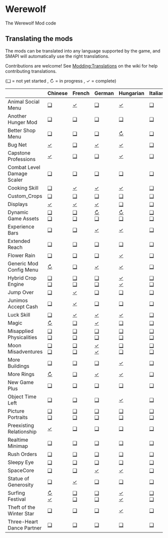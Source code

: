 # Werewolf
The Werewolf Mod code

## Translating the mods
<!--

    This section is auto-generated using a script, there's no need to edit it manually.
    https://gist.github.com/Pathoschild/040ff6c8dc863ed2a7a828aa04447033

-->
The mods can be translated into any language supported by the game, and SMAPI will automatically
use the right translations.

Contributions are welcome! See [Modding:Translations](https://stardewvalleywiki.com/Modding:Translations)
on the wiki for help contributing translations.

(❑ = not yet started , ↻ = in progress , ✓ = complete)

&nbsp;                     | Chinese                                                                                                            | French                                                                                                            | German                                                                                                            | Hungarian                                                                                                                         | Italian                                                                                                           | Japanese                                                                                                          | Korean                                                                                                                    | [Polish]                                                                                                          | Portuguese                                                                                                         | Russian                                                                                                            | Spanish                                                                                                                           | [Thai]                                                                                                                    | Turkish                                                                                                           | [Ukrainian]
:------------------------- | :----------------------------------------------------------------------------------------------------------------- | :---------------------------------------------------------------------------------------------------------------- | :---------------------------------------------------------------------------------------------------------------- | :-------------------------------------------------------------------------------------------------------------------------------- | :---------------------------------------------------------------------------------------------------------------- | :---------------------------------------------------------------------------------------------------------------- | :------------------------------------------------------------------------------------------------------------------------ | :---------------------------------------------------------------------------------------------------------------- | :----------------------------------------------------------------------------------------------------------------- | :----------------------------------------------------------------------------------------------------------------- | :-------------------------------------------------------------------------------------------------------------------------------- | :------------------------------------------------------------------------------------------------------------------------ | :---------------------------------------------------------------------------------------------------------------- | :----------------------------------------------------------------------------------------------------------------
Animal Social Menu         | [❑](AnimalSocialMenu/i18n)                                                                                         | [✓](AnimalSocialMenu/i18n/fr.json)                                                                                | [❑](AnimalSocialMenu/i18n)                                                                                        | [✓](AnimalSocialMenu/i18n/hu.json)                                                                                                | [❑](AnimalSocialMenu/i18n)                                                                                        | [❑](AnimalSocialMenu/i18n)                                                                                        | [✓](AnimalSocialMenu/i18n/ko.json)                                                                                        | [❑](AnimalSocialMenu/i18n)                                                                                        | [❑](AnimalSocialMenu/i18n)                                                                                         | [❑](AnimalSocialMenu/i18n)                                                                                         | [✓](AnimalSocialMenu/i18n/es.json)                                                                                                | [✓](AnimalSocialMenu/i18n/th.json)                                                                                        | [❑](AnimalSocialMenu/i18n)                                                                                        | [✓](AnimalSocialMenu/i18n/uk.json)
Another Hunger Mod         | [❑](AnotherHungerMod/i18n)                                                                                         | [❑](AnotherHungerMod/i18n)                                                                                        | [❑](AnotherHungerMod/i18n)                                                                                        | [❑](AnotherHungerMod/i18n)                                                                                                        | [❑](AnotherHungerMod/i18n)                                                                                        | [❑](AnotherHungerMod/i18n)                                                                                        | [✓](AnotherHungerMod/i18n/ko.json)                                                                                        | [❑](AnotherHungerMod/i18n)                                                                                        | [❑](AnotherHungerMod/i18n)                                                                                         | [❑](AnotherHungerMod/i18n)                                                                                         | [✓](AnotherHungerMod/i18n/es.json)                                                                                                | [❑](AnotherHungerMod/i18n)                                                                                                | [❑](AnotherHungerMod/i18n)                                                                                        | [✓](AnotherHungerMod/i18n/uk.json)
Better Shop Menu           | [❑](BetterShopMenu/i18n)                                                                                           | [❑](BetterShopMenu/i18n)                                                                                          | [❑](BetterShopMenu/i18n)                                                                                          | [↻](BetterShopMenu/i18n/hu.json)                                                                                                  | [❑](BetterShopMenu/i18n)                                                                                          | [❑](BetterShopMenu/i18n)                                                                                          | [↻](BetterShopMenu/i18n/ko.json)                                                                                          | [❑](BetterShopMenu/i18n)                                                                                          | [❑](BetterShopMenu/i18n)                                                                                           | [❑](BetterShopMenu/i18n)                                                                                           | [↻](BetterShopMenu/i18n/es.json)                                                                                                  | [↻](BetterShopMenu/i18n/th.json)                                                                                          | [❑](BetterShopMenu/i18n)                                                                                          | [✓](BetterShopMenu/i18n/uk.json)
Bug Net                    | [✓](BugNet/i18n/zh.json)                                                                                           | [❑](BugNet/i18n)                                                                                                  | [✓](BugNet/i18n/de.json)                                                                                          | [✓](BugNet/i18n/hu.json)                                                                                                          | [❑](BugNet/i18n)                                                                                                  | [❑](BugNet/i18n)                                                                                                  | [✓](BugNet/i18n/ko.json)                                                                                                  | [❑](BugNet/i18n)                                                                                                  | [❑](BugNet/i18n)                                                                                                   | [❑](BugNet/i18n)                                                                                                   | [✓](BugNet/i18n/es.json)                                                                                                          | [✓](BugNet/i18n/th.json)                                                                                                  | [❑](BugNet/i18n)                                                                                                  | [✓](BugNet/i18n/uk.json)
Capstone Professions       | [✓](CapstoneProfessions/i18n/zh.json)                                                                              | [❑](CapstoneProfessions/i18n)                                                                                     | [❑](CapstoneProfessions/i18n)                                                                                     | [✓](CapstoneProfessions/i18n/hu.json)                                                                                             | [❑](CapstoneProfessions/i18n)                                                                                     | [❑](CapstoneProfessions/i18n)                                                                                     | [✓](CapstoneProfessions/i18n/ko.json)                                                                                     | [❑](CapstoneProfessions/i18n)                                                                                     | [❑](CapstoneProfessions/i18n)                                                                                      | [❑](CapstoneProfessions/i18n)                                                                                      | [✓](CapstoneProfessions/i18n/es.json)                                                                                             | [✓](CapstoneProfessions/i18n/th.json)                                                                                     | [❑](CapstoneProfessions/i18n)                                                                                     | [✓](CapstoneProfessions/i18n/uk.json)
Combat Level Damage Scaler | [❑](CombatLevelDamageScaler/i18n)                                                                                  | [❑](CombatLevelDamageScaler/i18n)                                                                                 | [❑](CombatLevelDamageScaler/i18n)                                                                                 | [❑](CombatLevelDamageScaler/i18n)                                                                                                 | [❑](CombatLevelDamageScaler/i18n)                                                                                 | [❑](CombatLevelDamageScaler/i18n)                                                                                 | [✓](CombatLevelDamageScaler/i18n/ko.json)                                                                                 | [❑](CombatLevelDamageScaler/i18n)                                                                                 | [❑](CombatLevelDamageScaler/i18n)                                                                                  | [❑](CombatLevelDamageScaler/i18n)                                                                                  | [✓](CombatLevelDamageScaler/i18n/es.json)                                                                                         | [✓](CombatLevelDamageScaler/i18n/th.json)                                                                                 | [❑](CombatLevelDamageScaler/i18n)                                                                                 | [✓](CombatLevelDamageScaler/i18n/uk.json)
Cooking Skill              | [❑](CookingSkill/i18n)                                                                                             | [✓](CookingSkill/i18n/fr.json)                                                                                    | [✓](CookingSkill/i18n/de.json)                                                                                    | [✓](CookingSkill/i18n/hu.json)                                                                                                    | [❑](CookingSkill/i18n)                                                                                            | [❑](CookingSkill/i18n)                                                                                            | [✓](CookingSkill/i18n/ko.json)                                                                                            | [❑](CookingSkill/i18n)                                                                                            | [❑](CookingSkill/i18n)                                                                                             | [❑](CookingSkill/i18n)                                                                                             | [✓](CookingSkill/i18n/es.json)                                                                                                    | [✓](CookingSkill/i18n/th.json)                                                                                            | [❑](CookingSkill/i18n)                                                                                            | [✓](CookingSkill/i18n/uk.json)
Custom_Crops               | [❑](Custom_Crops/i18n)                                                                                             | [❑](Custom_Crops/i18n)                                                                                            | [❑](Custom_Crops/i18n)                                                                                            | [❑](Custom_Crops/i18n)                                                                                                            | [❑](Custom_Crops/i18n)                                                                                            | [❑](Custom_Crops/i18n)                                                                                            | [❑](Custom_Crops/i18n)                                                                                                    | [❑](Custom_Crops/i18n)                                                                                            | [❑](Custom_Crops/i18n)                                                                                             | [❑](Custom_Crops/i18n)                                                                                             | [❑](Custom_Crops/i18n)                                                                                                            | [❑](Custom_Crops/i18n)                                                                                                    | [❑](Custom_Crops/i18n)                                                                                            | [✓](Custom_Crops/i18n/uk.json)
Displays                   | [✓](Displays/i18n/zh.json)                                                                                         | [✓](Displays/i18n/fr.json)                                                                                        | [✓](Displays/i18n/de.json)                                                                                        | [❑](Displays/i18n)                                                                                                                | [❑](Displays/i18n)                                                                                                | [❑](Displays/i18n)                                                                                                | [✓](Displays/i18n/ko.json)                                                                                                | [❑](Displays/i18n)                                                                                                | [❑](Displays/i18n)                                                                                                 | [❑](Displays/i18n)                                                                                                 | [✓](Displays/i18n/es.json)                                                                                                        | [✓](Displays/i18n/th.json)                                                                                                | [❑](Displays/i18n)                                                                                                | [✓](Displays/i18n/uk.json)
Dynamic Game Assets        | [❑](DynamicGameAssets/i18n)<br />[❑](DynamicGameAssets/content-packs/DynamicGameAssets.Example/i18n)               | [❑](DynamicGameAssets/i18n)<br />[❑](DynamicGameAssets/content-packs/DynamicGameAssets.Example/i18n)              | [↻](DynamicGameAssets/i18n/de.json)<br />[❑](DynamicGameAssets/content-packs/DynamicGameAssets.Example/i18n)      | [↻](DynamicGameAssets/i18n/hu.json)<br />[❑](DynamicGameAssets/content-packs/DynamicGameAssets.Example/i18n)                      | [❑](DynamicGameAssets/i18n)<br />[❑](DynamicGameAssets/content-packs/DynamicGameAssets.Example/i18n)              | [❑](DynamicGameAssets/i18n)<br />[❑](DynamicGameAssets/content-packs/DynamicGameAssets.Example/i18n)              | [↻](DynamicGameAssets/i18n/ko.json)<br />[❑](DynamicGameAssets/content-packs/DynamicGameAssets.Example/i18n)              | [❑](DynamicGameAssets/i18n)<br />[❑](DynamicGameAssets/content-packs/DynamicGameAssets.Example/i18n)              | [❑](DynamicGameAssets/i18n)<br />[❑](DynamicGameAssets/content-packs/DynamicGameAssets.Example/i18n)               | [❑](DynamicGameAssets/i18n)<br />[❑](DynamicGameAssets/content-packs/DynamicGameAssets.Example/i18n)               | [↻](DynamicGameAssets/i18n/es.json)<br />[↻](DynamicGameAssets/content-packs/DynamicGameAssets.Example/i18n/es.json)              | [↻](DynamicGameAssets/i18n/th.json)<br />[❑](DynamicGameAssets/content-packs/DynamicGameAssets.Example/i18n)              | [❑](DynamicGameAssets/i18n)<br />[❑](DynamicGameAssets/content-packs/DynamicGameAssets.Example/i18n)              | [✓](DynamicGameAssets/i18n/uk.json)<br />[✓](DynamicGameAssets/content-packs/DynamicGameAssets.Example/i18n/uk.json)
Experience Bars            | [❑](ExperienceBars/i18n)                                                                                           | [❑](ExperienceBars/i18n)                                                                                          | [✓](ExperienceBars/i18n/de.json)                                                                                  | [✓](ExperienceBars/i18n/hu.json)                                                                                                  | [❑](ExperienceBars/i18n)                                                                                          | [❑](ExperienceBars/i18n)                                                                                          | [✓](ExperienceBars/i18n/ko.json)                                                                                          | [❑](ExperienceBars/i18n)                                                                                          | [❑](ExperienceBars/i18n)                                                                                           | [❑](ExperienceBars/i18n)                                                                                           | [✓](ExperienceBars/i18n/es.json)                                                                                                  | [✓](ExperienceBars/i18n/th.json)                                                                                          | [❑](ExperienceBars/i18n)                                                                                          | [✓](ExperienceBars/i18n/uk.json)
Extended Reach             | [❑](ExtendedReach/i18n)                                                                                            | [❑](ExtendedReach/i18n)                                                                                           | [❑](ExtendedReach/i18n)                                                                                           | [❑](ExtendedReach/i18n)                                                                                                           | [❑](ExtendedReach/i18n)                                                                                           | [❑](ExtendedReach/i18n)                                                                                           | [❑](ExtendedReach/i18n)                                                                                                   | [❑](ExtendedReach/i18n)                                                                                           | [❑](ExtendedReach/i18n)                                                                                            | [❑](ExtendedReach/i18n)                                                                                            | [✓](ExtendedReach/i18n/es.json)                                                                                                   | [❑](ExtendedReach/i18n)                                                                                                   | [❑](ExtendedReach/i18n)                                                                                           | [✓](ExtendedReach/i18n/uk.json)
Flower Rain                | [❑](FlowerRain/i18n)                                                                                               | [❑](FlowerRain/i18n)                                                                                              | [❑](FlowerRain/i18n)                                                                                              | [✓](FlowerRain/i18n/hu.json)                                                                                                      | [❑](FlowerRain/i18n)                                                                                              | [❑](FlowerRain/i18n)                                                                                              | [✓](FlowerRain/i18n/ko.json)                                                                                              | [❑](FlowerRain/i18n)                                                                                              | [❑](FlowerRain/i18n)                                                                                               | [❑](FlowerRain/i18n)                                                                                               | [✓](FlowerRain/i18n/es.json)                                                                                                      | [❑](FlowerRain/i18n)                                                                                                      | [❑](FlowerRain/i18n)                                                                                              | [✓](FlowerRain/i18n/uk.json)
Generic Mod Config Menu    | [↻](GenericModConfigMenu/i18n/zh.json)                                                                             | [❑](GenericModConfigMenu/i18n)                                                                                    | [✓](GenericModConfigMenu/i18n/de.json)                                                                            | [✓](GenericModConfigMenu/i18n/hu.json)                                                                                            | [❑](GenericModConfigMenu/i18n)                                                                                    | [❑](GenericModConfigMenu/i18n)                                                                                    | [✓](GenericModConfigMenu/i18n/ko.json)                                                                                    | [✓](GenericModConfigMenu/i18n/pl.json)                                                                            | [❑](GenericModConfigMenu/i18n)                                                                                     | [↻](GenericModConfigMenu/i18n/ru.json)                                                                             | [✓](GenericModConfigMenu/i18n/es.json)                                                                                            | [↻](GenericModConfigMenu/i18n/th.json)                                                                                    | [❑](GenericModConfigMenu/i18n)                                                                                    | [✓](GenericModConfigMenu/i18n/uk.json)
Hybrid Crop Engine         | [❑](HybridCropEngine/i18n)<br />[❑](HybridCropEngine/content-packs/%5BHCE%5D%20Garsnips/%5BJA%5D%20Garsnips/i18n)  | [❑](HybridCropEngine/i18n)<br />[❑](HybridCropEngine/content-packs/%5BHCE%5D%20Garsnips/%5BJA%5D%20Garsnips/i18n) | [❑](HybridCropEngine/i18n)<br />[❑](HybridCropEngine/content-packs/%5BHCE%5D%20Garsnips/%5BJA%5D%20Garsnips/i18n) | [✓](HybridCropEngine/i18n/hu.json)<br />[✓](HybridCropEngine/content-packs/%5BHCE%5D%20Garsnips/%5BJA%5D%20Garsnips/i18n/hu.json) | [❑](HybridCropEngine/i18n)<br />[❑](HybridCropEngine/content-packs/%5BHCE%5D%20Garsnips/%5BJA%5D%20Garsnips/i18n) | [❑](HybridCropEngine/i18n)<br />[❑](HybridCropEngine/content-packs/%5BHCE%5D%20Garsnips/%5BJA%5D%20Garsnips/i18n) | [✓](HybridCropEngine/i18n/ko.json)<br />[❑](HybridCropEngine/content-packs/%5BHCE%5D%20Garsnips/%5BJA%5D%20Garsnips/i18n) | [❑](HybridCropEngine/i18n)<br />[❑](HybridCropEngine/content-packs/%5BHCE%5D%20Garsnips/%5BJA%5D%20Garsnips/i18n) | [❑](HybridCropEngine/i18n)<br />[❑](HybridCropEngine/content-packs/%5BHCE%5D%20Garsnips/%5BJA%5D%20Garsnips/i18n)  | [❑](HybridCropEngine/i18n)<br />[❑](HybridCropEngine/content-packs/%5BHCE%5D%20Garsnips/%5BJA%5D%20Garsnips/i18n)  | [✓](HybridCropEngine/i18n/es.json)<br />[✓](HybridCropEngine/content-packs/%5BHCE%5D%20Garsnips/%5BJA%5D%20Garsnips/i18n/es.json) | [✓](HybridCropEngine/i18n/th.json)<br />[❑](HybridCropEngine/content-packs/%5BHCE%5D%20Garsnips/%5BJA%5D%20Garsnips/i18n) | [❑](HybridCropEngine/i18n)<br />[❑](HybridCropEngine/content-packs/%5BHCE%5D%20Garsnips/%5BJA%5D%20Garsnips/i18n) | [✓](HybridCropEngine/i18n/uk.json)<br />[✓](HybridCropEngine/content-packs/%5BHCE%5D%20Garsnips/%5BJA%5D%20Garsnips/i18n/uk.json)
Jump Over                  | [❑](JumpOver/i18n)                                                                                                 | [✓](JumpOver/i18n/fr.json)                                                                                        | [❑](JumpOver/i18n)                                                                                                | [❑](JumpOver/i18n)                                                                                                                | [❑](JumpOver/i18n)                                                                                                | [❑](JumpOver/i18n)                                                                                                | [✓](JumpOver/i18n/ko.json)                                                                                                | [❑](JumpOver/i18n)                                                                                                | [❑](JumpOver/i18n)                                                                                                 | [❑](JumpOver/i18n)                                                                                                 | [✓](JumpOver/i18n/es.json)                                                                                                        | [✓](JumpOver/i18n/th.json)                                                                                                | [❑](JumpOver/i18n)                                                                                                | [✓](JumpOver/i18n/uk.json)
Junimos Accept Cash        | [❑](JunimosAcceptCash/i18n)                                                                                        | [✓](JunimosAcceptCash/i18n/fr.json)                                                                               | [❑](JunimosAcceptCash/i18n)                                                                                       | [❑](JunimosAcceptCash/i18n)                                                                                                       | [❑](JunimosAcceptCash/i18n)                                                                                       | [❑](JunimosAcceptCash/i18n)                                                                                       | [✓](JunimosAcceptCash/i18n/ko.json)                                                                                       | [❑](JunimosAcceptCash/i18n)                                                                                       | [❑](JunimosAcceptCash/i18n)                                                                                        | [❑](JunimosAcceptCash/i18n)                                                                                        | [✓](JunimosAcceptCash/i18n/es.json)                                                                                               | [✓](JunimosAcceptCash/i18n/th.json)                                                                                       | [❑](JunimosAcceptCash/i18n)                                                                                       | [✓](JunimosAcceptCash/i18n/uk.json)
Luck Skill                 | [❑](LuckSkill/i18n)                                                                                                | [✓](LuckSkill/i18n/fr.json)                                                                                       | [✓](LuckSkill/i18n/de.json)                                                                                       | [✓](LuckSkill/i18n/hu.json)                                                                                                       | [❑](LuckSkill/i18n)                                                                                               | [❑](LuckSkill/i18n)                                                                                               | [✓](LuckSkill/i18n/ko.json)                                                                                               | [❑](LuckSkill/i18n)                                                                                               | [❑](LuckSkill/i18n)                                                                                                | [❑](LuckSkill/i18n)                                                                                                | [✓](LuckSkill/i18n/es.json)                                                                                                       | [❑](LuckSkill/i18n)                                                                                                       | [❑](LuckSkill/i18n)                                                                                               | [✓](LuckSkill/i18n/uk.json)
Magic                      | [↻](Magic/i18n/zh.json)                                                                                            | [❑](Magic/i18n)                                                                                                   | [✓](Magic/i18n/de.json)                                                                                           | [❑](Magic/i18n)                                                                                                                   | [❑](Magic/i18n)                                                                                                   | [❑](Magic/i18n)                                                                                                   | [↻](Magic/i18n/ko.json)                                                                                                   | [❑](Magic/i18n)                                                                                                   | [↻](Magic/i18n/pt.json)                                                                                            | [↻](Magic/i18n/ru.json)                                                                                            | [✓](Magic/i18n/es.json)                                                                                                           | [❑](Magic/i18n)                                                                                                           | [❑](Magic/i18n)                                                                                                   | [✓](Magic/i18n/uk.json)
Misapplied Physicalities   | [❑](MisappliedPhysicalities/i18n)<br />[❑](MisappliedPhysicalities/assets/dga/i18n)                                | [❑](MisappliedPhysicalities/i18n)<br />[❑](MisappliedPhysicalities/assets/dga/i18n)                               | [❑](MisappliedPhysicalities/i18n)<br />[❑](MisappliedPhysicalities/assets/dga/i18n)                               | [❑](MisappliedPhysicalities/i18n)<br />[❑](MisappliedPhysicalities/assets/dga/i18n)                                               | [❑](MisappliedPhysicalities/i18n)<br />[❑](MisappliedPhysicalities/assets/dga/i18n)                               | [❑](MisappliedPhysicalities/i18n)<br />[❑](MisappliedPhysicalities/assets/dga/i18n)                               | [❑](MisappliedPhysicalities/i18n)<br />[❑](MisappliedPhysicalities/assets/dga/i18n)                                       | [❑](MisappliedPhysicalities/i18n)<br />[❑](MisappliedPhysicalities/assets/dga/i18n)                               | [❑](MisappliedPhysicalities/i18n)<br />[❑](MisappliedPhysicalities/assets/dga/i18n)                                | [❑](MisappliedPhysicalities/i18n)<br />[❑](MisappliedPhysicalities/assets/dga/i18n)                                | [❑](MisappliedPhysicalities/i18n)<br />[❑](MisappliedPhysicalities/assets/dga/i18n)                                               | [❑](MisappliedPhysicalities/i18n)<br />[❑](MisappliedPhysicalities/assets/dga/i18n)                                       | [❑](MisappliedPhysicalities/i18n)<br />[❑](MisappliedPhysicalities/assets/dga/i18n)                               | [✓](MisappliedPhysicalities/i18n/uk.json)<br />[✓](MisappliedPhysicalities/assets/dga/i18n/uk.json)
Moon Misadventures         | [❑](MoonMisadventures/i18n)<br />[❑](MoonMisadventures/assets/dga/i18n)                                            | [❑](MoonMisadventures/i18n)<br />[❑](MoonMisadventures/assets/dga/i18n)                                           | [✓](MoonMisadventures/i18n/de.json)<br />[✓](MoonMisadventures/assets/dga/i18n/de.json)                           | [❑](MoonMisadventures/i18n)<br />[❑](MoonMisadventures/assets/dga/i18n)                                                           | [❑](MoonMisadventures/i18n)<br />[❑](MoonMisadventures/assets/dga/i18n)                                           | [❑](MoonMisadventures/i18n)<br />[❑](MoonMisadventures/assets/dga/i18n)                                           | [❑](MoonMisadventures/i18n)<br />[❑](MoonMisadventures/assets/dga/i18n)                                                   | [❑](MoonMisadventures/i18n)<br />[❑](MoonMisadventures/assets/dga/i18n)                                           | [❑](MoonMisadventures/i18n)<br />[❑](MoonMisadventures/assets/dga/i18n)                                            | [❑](MoonMisadventures/i18n)<br />[❑](MoonMisadventures/assets/dga/i18n)                                            | [✓](MoonMisadventures/i18n/es.json)<br />[❑](MoonMisadventures/assets/dga/i18n)                                                   | [❑](MoonMisadventures/i18n)<br />[❑](MoonMisadventures/assets/dga/i18n)                                                   | [❑](MoonMisadventures/i18n)<br />[❑](MoonMisadventures/assets/dga/i18n)                                           | [✓](MoonMisadventures/i18n/uk.json)<br />[✓](MoonMisadventures/assets/dga/i18n/uk.json)
More Buildings             | [❑](MoreBuildings/i18n)                                                                                            | [❑](MoreBuildings/i18n)                                                                                           | [❑](MoreBuildings/i18n)                                                                                           | [✓](MoreBuildings/i18n/hu.json)                                                                                                   | [❑](MoreBuildings/i18n)                                                                                           | [❑](MoreBuildings/i18n)                                                                                           | [✓](MoreBuildings/i18n/ko.json)                                                                                           | [❑](MoreBuildings/i18n)                                                                                           | [❑](MoreBuildings/i18n)                                                                                            | [❑](MoreBuildings/i18n)                                                                                            | [✓](MoreBuildings/i18n/es.json)                                                                                                   | [✓](MoreBuildings/i18n/th.json)                                                                                           | [❑](MoreBuildings/i18n)                                                                                           | [✓](MoreBuildings/i18n/uk.json)
More Rings                 | [↻](MoreRings/i18n/zh.json)                                                                                        | [❑](MoreRings/i18n)                                                                                               | [✓](MoreRings/i18n/de.json)                                                                                       | [✓](MoreRings/i18n/hu.json)                                                                                                       | [❑](MoreRings/i18n)                                                                                               | [❑](MoreRings/i18n)                                                                                               | [✓](MoreRings/i18n/ko.json)                                                                                               | [❑](MoreRings/i18n)                                                                                               | [❑](MoreRings/i18n)                                                                                                | [❑](MoreRings/i18n)                                                                                                | [✓](MoreRings/i18n/es.json)                                                                                                       | [❑](MoreRings/i18n)                                                                                                       | [❑](MoreRings/i18n)                                                                                               | [✓](MoreRings/i18n/uk.json)
New Game Plus              | [❑](NewGamePlus/i18n)                                                                                              | [❑](NewGamePlus/i18n)                                                                                             | [❑](NewGamePlus/i18n)                                                                                             | [❑](NewGamePlus/i18n)                                                                                                             | [❑](NewGamePlus/i18n)                                                                                             | [❑](NewGamePlus/i18n)                                                                                             | [❑](NewGamePlus/i18n)                                                                                                     | [❑](NewGamePlus/i18n)                                                                                             | [❑](NewGamePlus/i18n)                                                                                              | [❑](NewGamePlus/i18n)                                                                                              | [❑](NewGamePlus/i18n)                                                                                                             | [❑](NewGamePlus/i18n)                                                                                                     | [❑](NewGamePlus/i18n)                                                                                             | [✓](NewGamePlus/i18n/uk.json)
Object Time Left           | [❑](ObjectTimeLeft/i18n)                                                                                           | [❑](ObjectTimeLeft/i18n)                                                                                          | [❑](ObjectTimeLeft/i18n)                                                                                          | [✓](ObjectTimeLeft/i18n/hu.json)                                                                                                  | [❑](ObjectTimeLeft/i18n)                                                                                          | [❑](ObjectTimeLeft/i18n)                                                                                          | [✓](ObjectTimeLeft/i18n/ko.json)                                                                                          | [❑](ObjectTimeLeft/i18n)                                                                                          | [❑](ObjectTimeLeft/i18n)                                                                                           | [❑](ObjectTimeLeft/i18n)                                                                                           | [✓](ObjectTimeLeft/i18n/es.json)                                                                                                  | [✓](ObjectTimeLeft/i18n/th.json)                                                                                          | [❑](ObjectTimeLeft/i18n)                                                                                          | [✓](ObjectTimeLeft/i18n/uk.json)
Picture Portraits          | [❑](PicturePortraits/i18n)<br />[❑](PicturePortraits/assets/dga/i18n)                                              | [❑](PicturePortraits/i18n)<br />[❑](PicturePortraits/assets/dga/i18n)                                             | [❑](PicturePortraits/i18n)<br />[❑](PicturePortraits/assets/dga/i18n)                                             | [❑](PicturePortraits/i18n)<br />[❑](PicturePortraits/assets/dga/i18n)                                                             | [❑](PicturePortraits/i18n)<br />[❑](PicturePortraits/assets/dga/i18n)                                             | [❑](PicturePortraits/i18n)<br />[❑](PicturePortraits/assets/dga/i18n)                                             | [❑](PicturePortraits/i18n)<br />[❑](PicturePortraits/assets/dga/i18n)                                                     | [❑](PicturePortraits/i18n)<br />[❑](PicturePortraits/assets/dga/i18n)                                             | [❑](PicturePortraits/i18n)<br />[❑](PicturePortraits/assets/dga/i18n)                                              | [❑](PicturePortraits/i18n)<br />[❑](PicturePortraits/assets/dga/i18n)                                              | [✓](PicturePortraits/i18n/es.json)<br />[✓](PicturePortraits/assets/dga/i18n/es.json)                                             | [✓](PicturePortraits/i18n/th.json)<br />[✓](PicturePortraits/assets/dga/i18n/th.json)                                     | [❑](PicturePortraits/i18n)<br />[❑](PicturePortraits/assets/dga/i18n)                                             | [✓](PicturePortraits/i18n/uk.json)<br />[✓](PicturePortraits/assets/dga/i18n/uk.json)
Preexisting Relationship   | [✓](PreexistingRelationship/i18n/zh.json)                                                                          | [❑](PreexistingRelationship/i18n)                                                                                 | [❑](PreexistingRelationship/i18n)                                                                                 | [❑](PreexistingRelationship/i18n)                                                                                                 | [❑](PreexistingRelationship/i18n)                                                                                 | [❑](PreexistingRelationship/i18n)                                                                                 | [✓](PreexistingRelationship/i18n/ko.json)                                                                                 | [❑](PreexistingRelationship/i18n)                                                                                 | [❑](PreexistingRelationship/i18n)                                                                                  | [❑](PreexistingRelationship/i18n)                                                                                  | [✓](PreexistingRelationship/i18n/es.json)                                                                                         | [✓](PreexistingRelationship/i18n/th.json)                                                                                 | [❑](PreexistingRelationship/i18n)                                                                                 | [✓](PreexistingRelationship/i18n/uk.json)
Realtime Minimap           | [❑](RealtimeMinimap/i18n)                                                                                          | [❑](RealtimeMinimap/i18n)                                                                                         | [❑](RealtimeMinimap/i18n)                                                                                         | [❑](RealtimeMinimap/i18n)                                                                                                         | [❑](RealtimeMinimap/i18n)                                                                                         | [❑](RealtimeMinimap/i18n)                                                                                         | [✓](RealtimeMinimap/i18n/ko.json)                                                                                         | [❑](RealtimeMinimap/i18n)                                                                                         | [❑](RealtimeMinimap/i18n)                                                                                          | [❑](RealtimeMinimap/i18n)                                                                                          | [✓](RealtimeMinimap/i18n/es.json)                                                                                                 | [❑](RealtimeMinimap/i18n)                                                                                                 | [❑](RealtimeMinimap/i18n)                                                                                         | [✓](RealtimeMinimap/i18n/uk.json)
Rush Orders                | [❑](RushOrders/i18n)                                                                                               | [❑](RushOrders/i18n)                                                                                              | [❑](RushOrders/i18n)                                                                                              | [❑](RushOrders/i18n)                                                                                                              | [❑](RushOrders/i18n)                                                                                              | [❑](RushOrders/i18n)                                                                                              | [✓](RushOrders/i18n/ko.json)                                                                                              | [❑](RushOrders/i18n)                                                                                              | [❑](RushOrders/i18n)                                                                                               | [❑](RushOrders/i18n)                                                                                               | [✓](RushOrders/i18n/es.json)                                                                                                      | [❑](RushOrders/i18n)                                                                                                      | [❑](RushOrders/i18n)                                                                                              | [✓](RushOrders/i18n/uk.json)
Sleepy Eye                 | [❑](SleepyEye/i18n)                                                                                                | [❑](SleepyEye/i18n)                                                                                               | [❑](SleepyEye/i18n)                                                                                               | [❑](SleepyEye/i18n)                                                                                                               | [❑](SleepyEye/i18n)                                                                                               | [❑](SleepyEye/i18n)                                                                                               | [✓](SleepyEye/i18n/ko.json)                                                                                               | [❑](SleepyEye/i18n)                                                                                               | [❑](SleepyEye/i18n)                                                                                                | [❑](SleepyEye/i18n)                                                                                                | [✓](SleepyEye/i18n/es.json)                                                                                                       | [✓](SleepyEye/i18n/th.json)                                                                                               | [❑](SleepyEye/i18n)                                                                                               | [✓](SleepyEye/i18n/uk.json)
SpaceCore                  | [❑](SpaceCore/i18n)                                                                                                | [❑](SpaceCore/i18n)                                                                                               | [✓](SpaceCore/i18n/de.json)                                                                                       | [✓](SpaceCore/i18n/hu.json)                                                                                                       | [❑](SpaceCore/i18n)                                                                                               | [❑](SpaceCore/i18n)                                                                                               | [✓](SpaceCore/i18n/ko.json)                                                                                               | [❑](SpaceCore/i18n)                                                                                               | [❑](SpaceCore/i18n)                                                                                                | [❑](SpaceCore/i18n)                                                                                                | [✓](SpaceCore/i18n/es.json)                                                                                                       | [❑](SpaceCore/i18n)                                                                                                       | [❑](SpaceCore/i18n)                                                                                               | [✓](SpaceCore/i18n/uk.json)
Statue of Generosity       | [❑](StatueOfGenerosity/i18n)                                                                                       | [✓](StatueOfGenerosity/i18n/fr.json)                                                                              | [❑](StatueOfGenerosity/i18n)                                                                                      | [❑](StatueOfGenerosity/i18n)                                                                                                      | [❑](StatueOfGenerosity/i18n)                                                                                      | [❑](StatueOfGenerosity/i18n)                                                                                      | [✓](StatueOfGenerosity/i18n/ko.json)                                                                                      | [❑](StatueOfGenerosity/i18n)                                                                                      | [❑](StatueOfGenerosity/i18n)                                                                                       | [❑](StatueOfGenerosity/i18n)                                                                                       | [✓](StatueOfGenerosity/i18n/es.json)                                                                                              | [✓](StatueOfGenerosity/i18n/th.json)                                                                                      | [❑](StatueOfGenerosity/i18n)                                                                                      | [✓](StatueOfGenerosity/i18n/uk.json)
Surfing Festival           | [↻](SurfingFestival/i18n/zh.json)<br />[✓](SurfingFestival/content-packs/%5BMFM%5D%20SurfingFestival/i18n/zh.json) | [❑](SurfingFestival/i18n)<br />[❑](SurfingFestival/content-packs/%5BMFM%5D%20SurfingFestival/i18n)                | [❑](SurfingFestival/i18n)<br />[❑](SurfingFestival/content-packs/%5BMFM%5D%20SurfingFestival/i18n)                | [✓](SurfingFestival/i18n/hu.json)<br />[✓](SurfingFestival/content-packs/%5BMFM%5D%20SurfingFestival/i18n/hu.json)                | [❑](SurfingFestival/i18n)<br />[❑](SurfingFestival/content-packs/%5BMFM%5D%20SurfingFestival/i18n)                | [❑](SurfingFestival/i18n)<br />[❑](SurfingFestival/content-packs/%5BMFM%5D%20SurfingFestival/i18n)                | [✓](SurfingFestival/i18n/ko.json)<br />[✓](SurfingFestival/content-packs/%5BMFM%5D%20SurfingFestival/i18n/ko.json)        | [❑](SurfingFestival/i18n)<br />[❑](SurfingFestival/content-packs/%5BMFM%5D%20SurfingFestival/i18n)                | [↻](SurfingFestival/i18n/pt.json)<br />[✓](SurfingFestival/content-packs/%5BMFM%5D%20SurfingFestival/i18n/pt.json) | [↻](SurfingFestival/i18n/ru.json)<br />[✓](SurfingFestival/content-packs/%5BMFM%5D%20SurfingFestival/i18n/ru.json) | [✓](SurfingFestival/i18n/es.json)<br />[✓](SurfingFestival/content-packs/%5BMFM%5D%20SurfingFestival/i18n/es.json)                | [❑](SurfingFestival/i18n)<br />[❑](SurfingFestival/content-packs/%5BMFM%5D%20SurfingFestival/i18n)                        | [❑](SurfingFestival/i18n)<br />[❑](SurfingFestival/content-packs/%5BMFM%5D%20SurfingFestival/i18n)                | [✓](SurfingFestival/i18n/uk.json)<br />[✓](SurfingFestival/content-packs/%5BMFM%5D%20SurfingFestival/i18n/uk.json)
Theft of the Winter Star   | [❑](TheftOfTheWinterStar/i18n)                                                                                     | [❑](TheftOfTheWinterStar/i18n)                                                                                    | [❑](TheftOfTheWinterStar/i18n)                                                                                    | [✓](TheftOfTheWinterStar/i18n/hu.json)                                                                                            | [❑](TheftOfTheWinterStar/i18n)                                                                                    | [❑](TheftOfTheWinterStar/i18n)                                                                                    | [✓](TheftOfTheWinterStar/i18n/ko.json)                                                                                    | [❑](TheftOfTheWinterStar/i18n)                                                                                    | [❑](TheftOfTheWinterStar/i18n)                                                                                     | [❑](TheftOfTheWinterStar/i18n)                                                                                     | [✓](TheftOfTheWinterStar/i18n/es.json)                                                                                            | [❑](TheftOfTheWinterStar/i18n)                                                                                            | [❑](TheftOfTheWinterStar/i18n)                                                                                    | [✓](TheftOfTheWinterStar/i18n/uk.json)
Three-Heart Dance Partner  | [❑](ThreeHeartDancePartner/i18n)                                                                                   | [❑](ThreeHeartDancePartner/i18n)                                                                                  | [❑](ThreeHeartDancePartner/i18n)                                                                                  | [❑](ThreeHeartDancePartner/i18n)                                                                                                  | [❑](ThreeHeartDancePartner/i18n)                                                                                  | [❑](ThreeHeartDancePartner/i18n)                                                                                  | [✓](ThreeHeartDancePartner/i18n/ko.json)                                                                                  | [❑](ThreeHeartDancePartner/i18n)                                                                                  | [❑](ThreeHeartDancePartner/i18n)                                                                                   | [❑](ThreeHeartDancePartner/i18n)                                                                                   | [✓](ThreeHeartDancePartner/i18n/es.json)                                                                                          | [❑](ThreeHeartDancePartner/i18n)                                                                                          | [❑](ThreeHeartDancePartner/i18n)                                                                                  | [✓](ThreeHeartDancePartner/i18n/uk.json)

[Polish]: https://www.nexusmods.com/stardewvalley/mods/3616
[Thai]: https://www.nexusmods.com/stardewvalley/mods/7052
[Ukrainian]: https://www.nexusmods.com/stardewvalley/mods/8427
